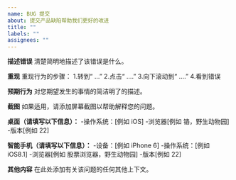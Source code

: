 ```yaml
---
name: BUG 提交
about: 提交产品缺陷帮助我们更好的改进
title: ""
labels: ""
assignees: ""
---
```


**描述错误**
清楚简明地描述了该错误是什么。

**重现**
重现行为的步骤： 1.转到“ ...” 2.点击“ ....” 3.向下滚动到“ ....” 4.看到错误

**预期行为**
对您期望发生的事情的简洁明了的描述。

**截图**
如果适用，请添加屏幕截图以帮助解释您的问题。

**桌面（请填写以下信息）：** -操作系统：[例如 iOS] -浏览器[例如 铬，野生动物园] -版本[例如 22]

**智能手机（请填写以下信息）：** -设备：[例如 iPhone 6] -操作系统：[例如 iOS8.1] -浏览器[例如 股票浏览器，野生动物园] -版本[例如 22]

**其他内容**
在此处添加有关该问题的任何其他上下文。
